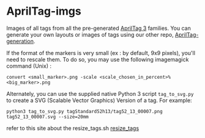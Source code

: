 AprilTag-imgs
=============

Images of all tags from all the pre-generated [AprilTag 3](https://github.com/AprilRobotics/apriltags) families. You can generate your own layouts or images of tags using our other repo, [AprilTag-generation](https://github.com/AprilRobotics/apriltag-generation).

If the format of the markers is very small (ex : by default, 9x9 pixels), you'll need to rescale them. To do so, you may use the following imagemagick command (Unix) : 

~~~
convert <small_marker>.png -scale <scale_chosen_in_percent>% <big_marker>.png
~~~

Alternately, you can use the supplied native Python 3 script `tag_to_svg.py` to create a SVG (Scalable Vector Graphics) Version of a tag. For example:
~~~
python3 tag_to_svg.py tagStandard52h13/tag52_13_00007.png tag52_13_00007.svg --size=20mm
~~~


refer to this site about the resize_tags.sh
[resize_tags](https://qiita.com/Karin-Sugi/items/7678b3a0cc7b80e45940)
